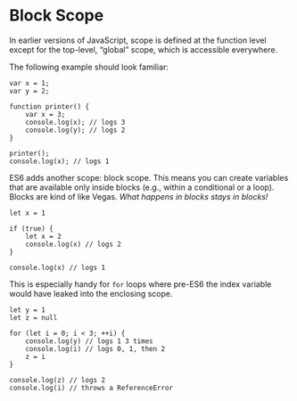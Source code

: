 # Block Scope

In earlier versions of JavaScript, scope is defined at the function level except for the top-level, “global” scope, which is accessible everywhere.

The following example should look familiar:

    var x = 1;
    var y = 2;

    function printer() {
        var x = 3;
        console.log(x); // logs 3
        console.log(y); // logs 2
    }

    printer();
    console.log(x); // logs 1

ES6 adds another scope: block scope. This means you can create variables that are available only inside blocks (e.g., within a conditional or a loop). Blocks are kind of like Vegas. _What happens in blocks stays in blocks!_

    let x = 1

    if (true) {
        let x = 2
        console.log(x) // logs 2
    }

    console.log(x) // logs 1

This is especially handy for `for` loops where pre-ES6 the index variable would have leaked into the enclosing scope.

    let y = 1
    let z = null

    for (let i = 0; i < 3; ++i) {
        console.log(y) // logs 1 3 times
        console.log(i) // logs 0, 1, then 2
        z = i
    }

    console.log(z) // logs 2
    console.log(i) // throws a ReferenceError
